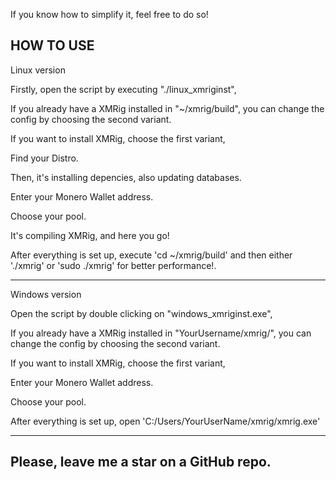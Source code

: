If you know how to simplify it, feel free to do so!

HOW TO USE
--------------------------------
Linux version

Firstly, open the script by executing "./linux_xmriginst",

If you already have a XMRig installed in "~/xmrig/build", you can change the config by choosing the second variant.

If you want to install XMRig, choose the first variant,

Find your Distro.

Then, it's installing depencies, also updating databases.

Enter your Monero Wallet address.

Choose your pool.

It's compiling XMRig, and here you go! 

After everything is set up, execute 'cd ~/xmrig/build' and then either './xmrig' or 'sudo ./xmrig' for better performance!.

--------------------------------
Windows version

Open the script by double clicking on "windows_xmriginst.exe",

If you already have a XMRig installed in "YourUsername/xmrig/", you can change the config by choosing the second variant.

If you want to install XMRig, choose the first variant,

Enter your Monero Wallet address.

Choose your pool.

After everything is set up, open 'C:/Users/YourUserName/xmrig/xmrig.exe'

--------------------------------

Please, leave me a star on a GitHub repo.
----
